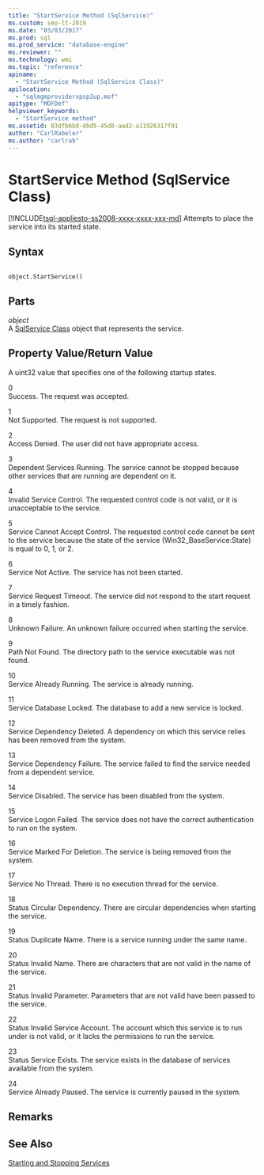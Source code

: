 ```yaml
---
title: "StartService Method (SqlService)"
ms.custom: seo-lt-2019
ms.date: "03/03/2017"
ms.prod: sql
ms.prod_service: "database-engine"
ms.reviewer: ""
ms.technology: wmi
ms.topic: "reference"
apiname: 
  - "StartService Method (SqlService Class)"
apilocation: 
  - "sqlmgmproviderxpsp2up.mof"
apitype: "MOFDef"
helpviewer_keywords: 
  - "StartService method"
ms.assetid: 83dfb6bd-dbd5-45d8-aad2-a11926317f91
author: "CarlRabeler"
ms.author: "carlrab"
---
```

# StartService Method (SqlService Class)
[!INCLUDE[tsql-appliesto-ss2008-xxxx-xxxx-xxx-md](../../../includes/tsql-appliesto-ss2008-xxxx-xxxx-xxx-md.md)]
  Attempts to place the service into its started state.  
  
## Syntax  
  
```  
  
object.StartService()  
```  
  
## Parts  
 *object*  
 A [SqlService Class](../../../relational-databases/wmi-provider-configuration-classes/sqlservice-class/sqlservice-class.md) object that represents the service.  
  
## Property Value/Return Value  
 A uint32 value that specifies one of the following startup states.  
  
 0  
 Success. The request was accepted.  
  
 1  
 Not Supported. The request is not supported.  
  
 2  
 Access Denied. The user did not have appropriate access.  
  
 3  
 Dependent Services Running. The service cannot be stopped because other services that are running are dependent on it.  
  
 4  
 Invalid Service Control. The requested control code is not valid, or it is unacceptable to the service.  
  
 5  
 Service Cannot Accept Control. The requested control code cannot be sent to the service because the state of the service (Win32_BaseService:State) is equal to 0, 1, or 2.  
  
 6  
 Service Not Active. The service has not been started.  
  
 7  
 Service Request Timeout. The service did not respond to the start request in a timely fashion.  
  
 8  
 Unknown Failure. An unknown failure occurred when starting the service.  
  
 9  
 Path Not Found. The directory path to the service executable was not found.  
  
 10  
 Service Already Running. The service is already running.  
  
 11  
 Service Database Locked. The database to add a new service is locked.  
  
 12  
 Service Dependency Deleted. A dependency on which this service relies has been removed from the system.  
  
 13  
 Service Dependency Failure. The service failed to find the service needed from a dependent service.  
  
 14  
 Service Disabled. The service has been disabled from the system.  
  
 15  
 Service Logon Failed. The service does not have the correct authentication to run on the system.  
  
 16  
 Service Marked For Deletion. The service is being removed from the system.  
  
 17  
 Service No Thread. There is no execution thread for the service.  
  
 18  
 Status Circular Dependency. There are circular dependencies when starting the service.  
  
 19  
 Status Duplicate Name. There is a service running under the same name.  
  
 20  
 Status Invalid Name. There are characters that are not valid in the name of the service.  
  
 21  
 Status Invalid Parameter. Parameters that are not valid have been passed to the service.  
  
 22  
 Status Invalid Service Account. The account which this service is to run under is not valid, or it lacks the permissions to run the service.  
  
 23  
 Status Service Exists. The service exists in the database of services available from the system.  
  
 24  
 Service Already Paused. The service is currently paused in the system.  
  
## Remarks  
  
## See Also  
 [Starting and Stopping Services](https://technet.microsoft.com/library/ms174886\(v=sql.105\).aspx)  
  
  
